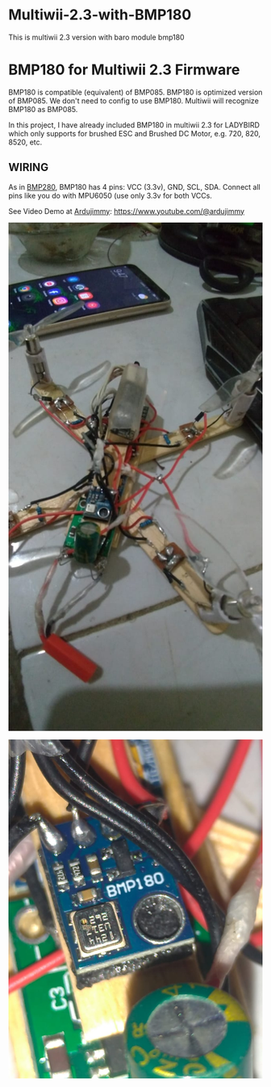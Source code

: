 # Multiwii-2.3-with-BMP180
This is multiwii 2.3 version with baro module bmp180

<h1>BMP180 for Multiwii 2.3 Firmware</h1>
<p>BMP180 is compatible (equivalent) of BMP085. BMP180 is optimized version of BMP085. We don't need to config to use BMP180. Multiwii will recognize BMP180 as BMP085.</p>
<p>In this project, I have already included BMP180 in multiwii 2.3 for LADYBIRD which only supports for brushed ESC and Brushed DC Motor, e.g. 720, 820, 8520, etc.</p>

<h2>WIRING</h2>
<p>As in <a href="https://github.com/ArduJimmy/Multiwii-2.3-with-BMP280" target="_blank">BMP280</a>, BMP180 has 4 pins: VCC (3.3v), GND, SCL, SDA. Connect all pins like you do with MPU6050 (use only 3.3v for both VCCs.</p>

See Video Demo at <a href="https://www.youtube.com/@ardujimmy" target="_blank">Ardujimmy</a>: https://www.youtube.com/@ardujimmy

<p><img src="https://github.com/ArduJimmy/Multiwii-2.3-with-BMP180/blob/main/bmp180_multiwii_ladybird2.png"/></p>
<p><img src="https://github.com/ArduJimmy/Multiwii-2.3-with-BMP180/blob/main/bmp180_multiwii_ladybird1.png"/></p>

